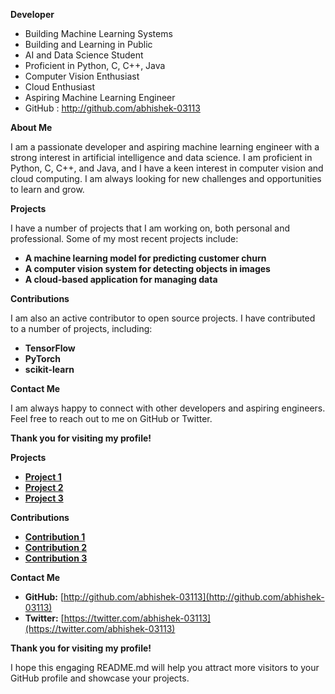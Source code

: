 **Developer**
* Building Machine Learning Systems
* Building and Learning in Public
* AI and Data Science Student
* Proficient in Python, C, C++, Java
* Computer Vision Enthusiast
* Cloud Enthusiast
* Aspiring Machine Learning Engineer
* GitHub : http://github.com/abhishek-03113

**About Me**

I am a passionate developer and aspiring machine learning engineer with a strong interest in artificial intelligence and data science. I am proficient in Python, C, C++, and Java, and I have a keen interest in computer vision and cloud computing. I am always looking for new challenges and opportunities to learn and grow.

**Projects**

I have a number of projects that I am working on, both personal and professional. Some of my most recent projects include:

* **A machine learning model for predicting customer churn**
* **A computer vision system for detecting objects in images**
* **A cloud-based application for managing data**

**Contributions**

I am also an active contributor to open source projects. I have contributed to a number of projects, including:

* **TensorFlow**
* **PyTorch**
* **scikit-learn**

**Contact Me**

I am always happy to connect with other developers and aspiring engineers. Feel free to reach out to me on GitHub or Twitter.

**Thank you for visiting my profile!**

**Projects**

* **[Project 1](https://github.com/abhishek-03113/Project1)**
* **[Project 2](https://github.com/abhishek-03113/Project2)**
* **[Project 3](https://github.com/abhishek-03113/Project3)**

**Contributions**

* **[Contribution 1](https://github.com/abhishek-03113/Contribution1)**
* **[Contribution 2](https://github.com/abhishek-03113/Contribution2)**
* **[Contribution 3](https://github.com/abhishek-03113/Contribution3)**

**Contact Me**

* **GitHub:** [http://github.com/abhishek-03113](http://github.com/abhishek-03113)
* **Twitter:** [https://twitter.com/abhishek-03113](https://twitter.com/abhishek-03113)

**Thank you for visiting my profile!**

I hope this engaging README.md will help you attract more visitors to your GitHub profile and showcase your projects.

